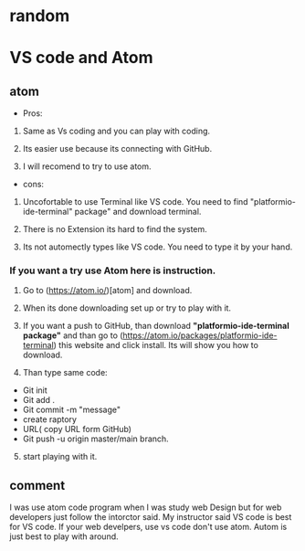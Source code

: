 # random

# VS code and Atom

## atom

* Pros:

1. Same as Vs coding and you can play with coding.

2. Its easier use because its connecting with GitHub.

3. I will recomend to try to use atom. 

* cons:

1. Uncofortable to use Terminal like VS code. You need to find "platformio-ide-terminal" package" and download terminal. 

2. There is no Extension its hard to find the system. 

3. Its not automectly types like VS code. You need to type it by your hand.

### If you want a try use Atom here is instruction.

1. Go to (https://atom.io/)[atom] and download. 

2. When its done downloading set up or try to play with it. 

3. If you want a push to GitHub, than download **"platformio-ide-terminal package"** and than go to (https://atom.io/packages/platformio-ide-terminal) this website and click install. Its will show you how to download. 

4. Than type same code:
- Git init
- Git add .
- Git commit -m "message"
- create raptory
- URL( copy URL form GitHub)
- Git push -u origin master/main branch. 

5. start playing with it. 

## comment

I was use atom code program when I was study web Design but for web developers just follow the intorctor said. My instructor said VS code is best for VS code. If your web develpers, use vs code don't use atom. Autom is just best to play with around.
